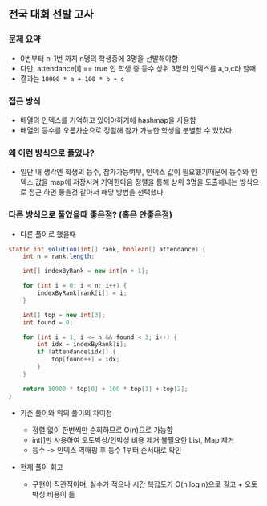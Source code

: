 ## 전국 대회 선발 고사

### 문제 요약

- 0번부터 n-1번 까지 n명의 학생중에 3명을 선발해야함
- 다만, attendance[i] == true 인 학생 중 등수 상위 3명의 인덱스를 a,b,c라 할때
- 결과는 `10000 * a + 100 * b + c`

### 접근 방식

- 배열의 인덱스를 기억하고 있어야하기에 hashmap을 사용함
- 배열의 등수를 오름차순으로 정렬해 참가 가능한 학생을 분별할 수 있었다.

### 왜 이런 방식으로 풀었나?

- 일단 내 생각엔 학생의 등수, 참가가능여부, 인덱스 값이 필요했기때문에 등수와 인덱스 값을 map에 저장시켜 기억한다음 정렬을 통해 상위 3명을 도출해내는 방식으로 접근 하면 좋을것 같아서 해당 방법을 선택했다.

### 다른 방식으로 풀었을때 좋은점? (혹은 안좋은점)

- 다른 풀이로 했을때
```java
static int solution(int[] rank, boolean[] attendance) {
    int n = rank.length;

    int[] indexByRank = new int[n + 1];

    for (int i = 0; i < n; i++) {
        indexByRank[rank[i]] = i;
    }

    int[] top = new int[3];
    int found = 0;

    for (int i = 1; i <= n && found < 3; i++) {
        int idx = indexByRank[i];
        if (attendance[idx]) {
            top[found++] = idx;
        }
    }

    return 10000 * top[0] + 100 * top[1] + top[2];
}
```

- 기존 풀이와 위의 풀이의 차이점
  - 정렬 없이 한번씩만 순회하므로 O(n)으로 가능함
  - int[]만 사용하여 오토박싱/언박싱 비용 제거 불필요한 List, Map 제거
  - 등수 -> 인덱스 역매핑 후 등수 1부터 순서대로 확인

- 현재 풀이 회고
  - 구현이 직관적이며, 실수가 적으나 시간 복잡도가 O(n log n)으로 길고 + 오토박싱 비용이 듦